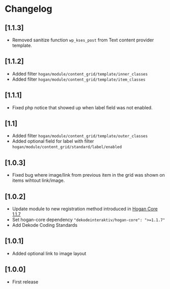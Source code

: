 # Changelog

## [1.1.3]
- Removed sanitize function `wp_kses_post` from Text content provider template.

## [1.1.2]
- Added filter `hogan/module/content_grid/template/inner_classes`
- Added filter `hogan/module/content_grid/template/item_classes`

## [1.1.1]
- Fixed php notice that showed up when label field was not enabled.

## [1.1]
- Added filter `hogan/module/content_grid/template/outer_classes`
- Added optional field for label with filter `hogan/module/content_grid/standard/label/enabled`

## [1.0.3]
- Fixed bug where image/link from previous item in the grid was shown on items wihtout link/image.

## [1.0.2]
- Update module to new registration method introduced in [Hogan Core 1.1.7](https://github.com/DekodeInteraktiv/hogan-core/releases/tag/1.1.7)
- Set hogan-core dependency `"dekodeinteraktiv/hogan-core": ">=1.1.7"`
- Add Dekode Coding Standards

## [1.0.1]
- Added optional link to image layout

## [1.0.0]
- First release

